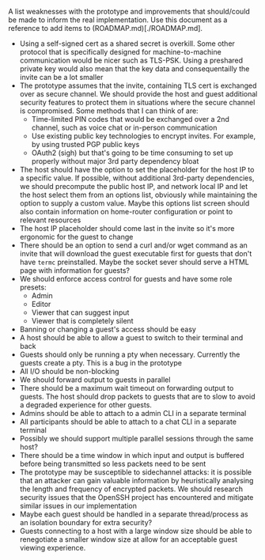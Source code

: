 A list weaknesses with the prototype and improvements that should/could be made
to inform the real implementation. Use this document as a reference to add items
to (ROADMAP.md)[./ROADMAP.md].

- Using a self-signed cert as a shared secret is overkill. Some other protocol
  that is specifically designed for machine-to-machine communication would be
  nicer such as TLS-PSK. Using a preshared private key would also mean that the
  key data and consequentailly the invite can be a lot smaller
- The prototype assumes that the invite, containing TLS cert is exchanged over
  as secure channel. We should provide the host and guest additional security
  features to protect them in situations where the secure channel is
  compromised. Some methods that I can think of are:
  - Time-limited PIN codes that would be exchanged over a 2nd channel, such as
    voice chat or in-person communication
  - Use existing public key technologies to encrypt invites. For example, by
    using trusted PGP public keys
  - OAuth2 (sigh) but that's going to be time consuming to set up properly
    without major 3rd party dependency bloat
- The host should have the option to set the placeholder for the host IP to a
  specific value. If possible, without additional 3rd-party dependencies, we
  should precompute the public host IP, and network local IP and let the host
  select them from an options list, obviously while maintaining the option to
  supply a custom value. Maybe this options list screen should also contain
  information on home-router configuration or point to relevant resources
- The host IP placeholder should come last in the invite so it's more ergonomic
  for the guest to change
- There should be an option to send a curl and/or wget command as an invite
  that will download the guest executable first for guests that don't have
  `termc` preinstalled. Maybe the socket sever should serve a HTML page with
  information for guests?
- We should enforce access control for guests and have some role presets:
  - Admin
  - Editor
  - Viewer that can suggest input
  - Viewer that is completely silent
- Banning or changing a guest's access should be easy
- A host should be able to allow a guest to switch to their terminal and back
- Guests should only be running a pty when necessary. Currently the guests
  create a pty. This is a bug in the prototype
- All I/O should be non-blocking
- We should forward output to guests in parallel
- There should be a maximum wait timeout on forwarding output to guests. The
  host should drop packets to guests that are to slow to avoid a degraded
  experience for other guests.
- Admins should be able to attach to a admin CLI in a separate terminal
- All participants should be able to attach to a chat CLI in a separate
  terminal
- Possibly we should support multiple parallel sessions through the same host?
- There should be a time window in which input and output is buffered before
  being transmitted so less packets need to be sent
- The prototype may be susceptible to sidechannel attacks: it is possible that
  an attacker can gain valuable information by heuristically analysing the
  length and frequency of encrypted packets. We should research security issues
  that the OpenSSH project has encountered and mitigate similar issues in our
  implementation
- Maybe each guest should be handled in a separate thread/process as an
  isolation boundary for extra security?
- Guests connecting to a host with a large window size should be able to
  renegotiate a smaller window size at allow for an acceptable guest viewing
  experience.



